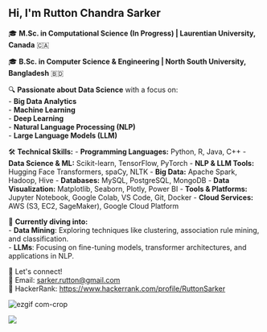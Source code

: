 <h2><strong>Hi, I'm Rutton Chandra Sarker</strong></h2>  

🎓 **M.Sc. in Computational Science (In Progress) | Laurentian University, Canada** 🇨🇦

🎓 **B.Sc. in Computer Science & Engineering | North South University, Bangladesh** 🇧🇩

🔍 **Passionate about Data Science** with a focus on:  
     - **Big Data Analytics**  
     - **Machine Learning**  
     - **Deep Learning**  
     - **Natural Language Processing (NLP)**  
     - **Large Language Models (LLM)**

🛠️ **Technical Skills:**
     - **Programming Languages:** Python, R, Java, C++
     - **Data Science & ML:** Scikit-learn, TensorFlow, PyTorch
     - **NLP & LLM Tools:** Hugging Face Transformers, spaCy, NLTK
     - **Big Data:** Apache Spark, Hadoop, Hive
     - **Databases:** MySQL, PostgreSQL, MongoDB
     - **Data Visualization:** Matplotlib, Seaborn, Plotly, Power BI
     - **Tools & Platforms:** Jupyter Notebook, Google Colab, VS Code, Git, Docker
     - **Cloud Services:** AWS (S3, EC2, SageMaker), Google Cloud Platform

🚀 **Currently diving into:**  
    - **Data Mining**: Exploring techniques like clustering, association rule mining, and classification.  
    - **LLMs**: Focusing on fine-tuning models, transformer architectures, and applications in NLP.

🔗 Let's connect!  
📧 Email: [sarker.rutton@gmail.com](mailto:sarker.rutton@gmail.com)  
📂 HackerRank: https://www.hackerrank.com/profile/RuttonSarker


   ![ezgif com-crop](https://user-images.githubusercontent.com/59698649/222917196-63c89a98-c001-4a86-a584-6a5096e6cfef.gif)


   ![](https://komarev.com/ghpvc/?username=RuttonSarker&color=red&style=for-the-badge)




<!---
RuttonSarker/RuttonSarker is a ✨ special ✨ repository because its `README.md` (this file) appears on your GitHub profile.
You can click the Preview link to take a look at your changes.
--->
